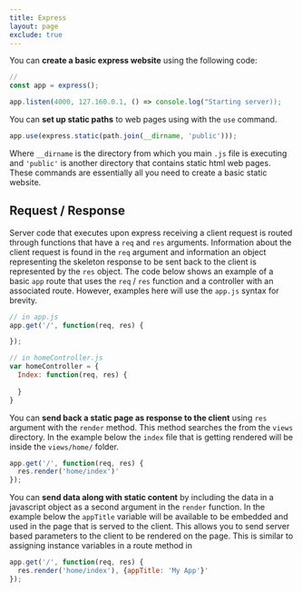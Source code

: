 ```yaml
---
title: Express
layout: page
exclude: true
---
```

You can **create a basic express website** using the following code:
```javascript
//
const app = express();

app.listen(4000, 127.160.0.1, () => console.log("Starting server));
```
You can **set up static paths** to web pages using with the `use` command.
```javascript
app.use(express.static(path.join(__dirname, 'public')));
```
Where `__dirname` is the directory from which you main `.js` file is executing and `'public'` is another directory that contains static html web pages. These commands are essentially all you need to create a basic static website.

## Request / Response
Server code that executes upon express receiving a client request is routed through functions that have a `req` and `res` arguments. Information about the client request is found in the `req` argument and information an object representing the skeleton response to be sent back to the client is represented by the `res` object. The code below shows an example of a basic `app` route that uses the `req` / `res` function and a controller with an associated route. However, examples here will use the `app.js` syntax for brevity.
```js
// in app.js
app.get('/', function(req, res) {

});

// in homeController.js
var homeController = {
  Index: function(req, res) {
    
  }
}
```

You can **send back a static page as response to the client** using `res` argument with the `render` method. This method searches the from the `views` directory. In the example below the `index` file that is getting rendered will be inside the `views/home/` folder.
```js
app.get('/', function(req, res) {
  res.render('home/index')'
});
```

You can **send data along with static content** by including the data in a javascript object as a second argument in the `render` function. In the example below the `appTitle` variable will be available to be embedded and used in the page that is served to the client. This allows you to send server based parameters to the client to be rendered on the page. This is similar to assigning instance variables in a route method in
```js
app.get('/', function(req, res) {
  res.render('home/index'), {appTitle: 'My App'}'
});
```
<!--stackedit_data:
eyJoaXN0b3J5IjpbMjQ2OTUzOTI5XX0=
-->